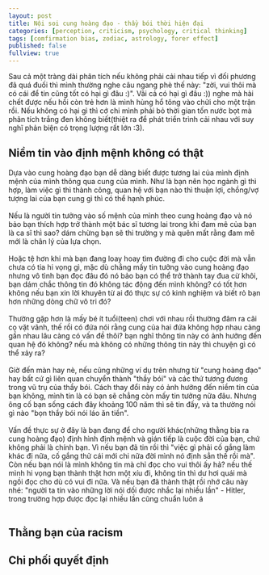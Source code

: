 ```yaml
---
layout: post
title: Nội soi cung hoàng đạo - thầy bói thời hiện đại
categories: [perception, criticism, psychology, critical thinking]
tags: [comfirmation bias, zodiac, astrology, forer effect]
published: false
fullview: true
---
```


Sau cả một tràng dài phân tích nếu không phải cải nhau tiếp vì đối phương đã quá đuối thì mình thường nghe câu ngang phè thế này: "zời, vui thôi mà có cái để tin cũng tốt có hại gì đâu :)". Vãi cả có hại gì đâu :)) nghe mà hài chết được nếu hồi còn trẻ hơn là mình hùng hổ tông vào chửi cho một trận rồi. Nếu không có hại gì thì cớ chi mình phải bỏ thời gian tốn nước bọt mà phân tích trắng đen không biết(thiệt ra để phát triển trình cải nhau với suy nghĩ phản biện có trọng lượng rất lớn :3).

<h2>Niềm tin vào định mệnh không có thật</h2>
Dựa vào cung hoàng đạo bạn dễ dàng biết được tương lai của mình định mệnh của mình thông qua cung của mình. Như là bạn nên học ngành gì thì hợp, làm việc gì thì thành công, quan hệ với bạn nào thì thuận lợi, chồng/vợ tượng lai của bạn cung gì thì có thể hạnh phúc. 
<br><br>
Nếu là người tin tưởng vào số mệnh của mình theo cung hoàng đạo và nó bảo bạn thích hợp trở thành một bác sĩ tương lai trong khi đam mê của bạn là ca sĩ thì sao? dám chừng bạn sẽ thi trường y mà quên mất rằng đam mê mới là chân lý của lựa chọn. 
<br><br>
Hoặc tệ hơn khi mà bạn đang loay hoay tìm đường đi cho cuộc đời mà vẫn chưa có tia hi vọng gì, mặc dù chẳng mấy tin tưởng vào cung hoàng đạo nhưng vô tình bạn đọc đâu đó nó bảo bạn có thể trở thành tay đua cừ khôi, bạn dám chắc thông tin đó không tác động đến mình không? có tốt hơn không nếu bạn xin lời khuyên từ ai đó thực sự có kinh nghiệm và biết rỏ bạn hơn những dòng chữ vô tri đó? 
<br><br>
Thường gặp hơn là mấy bé ít tuổi(teen) chơi với nhau rồi thường đâm ra cãi cọ vặt vãnh, thế rồi có đứa nói rằng cung của hai đứa không hợp nhau càng gần nhau lâu càng có vấn đề thôi? bạn nghĩ thông tin này có ảnh hưởng đến quan hệ đó không? nếu mà không có những thông tin này thì chuyện gì có thể xảy ra?
<br><br>
Giờ đến màn hay nè, nếu cũng những ví dụ trên nhưng từ "cung hoàng đạo" hay bất cứ gì liên quan chuyển thành "thầy bói" và các thứ tương đương trong vũ trụ của thầy bói. Cách thay đổi này có ảnh hưởng đến niềm tin của bạn không, mình tin là có bạn sẽ chẳng còn mấy tin tưởng nữa đâu. Nhưng ông cố bạn sống cách đây khoảng 100 năm thì sẽ tin đấy, và ta thường nói gì nào "bọn thầy bói nói láo ăn tiền". 
<br><br>
Vấn đề thực sự ở đây là bạn đang để cho người khác(những thằng bịa ra cung hoàng đạo) định hình định mệnh và gián tiếp là cuộc đời của bạn, chứ không phải là chính bạn. Vì nếu bạn đã tin rồi thì "việc gì phải cố gắng làm khác đi nữa, cố gắng thử cái mới chi nữa đời mình nó định sẳn thế rồi mà". Còn nếu bạn nói là mình không tin mà chỉ đọc cho vui thôi ấy hả? nếu thế mình hi vọng bạn thành thật hơn một xíu đi, không tin thì dư hơi quái mà ngồi đọc cho dù có vui đi nữa. Và nếu bạn đã thành thật rồi nhớ câu này nhé: "người ta tin vào những lời nói dối được nhắc lại nhiều lần" - Hitler, trong trường hợp được đọc lại nhiều lần cũng chuẩn luôn á 
<br><br>

<h2>Thằng bạn của racism</h2>

<h2>Chi phối quyết định</h2>